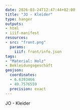 ```yaml
---
date: 2026-03-24T12:47:44+02:00
title: "JO - Kleider"
type: hanger
outputs:
- html
- iiif-manifest
resources:
- src: "front.png"
  params:
    iiif: front/info.json
tags:
- "Material: Holz"
- Bekleidungsgeschäft
geojson:
  coordinates:
  - 6.6393466
  - 49.7576559
  precision: exact
---
```

JO - Kleider
